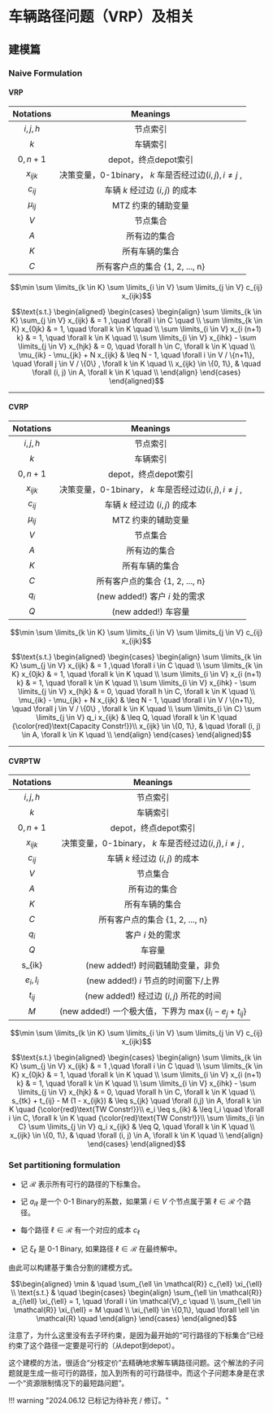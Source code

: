 # 车辆路径问题（VRP）及相关

## 建模篇 

### Naive Formulation 

#### VRP

| Notations  |                         Meanings                          |
| :--------: | :-------------------------------------------------------: |
| $i , j, h$ |                         节点索引                          |
|    $k$     |                         车辆索引                          |
| $0,n + 1$  |                   depot，终点depot索引                    |
| $x_{ijk}$  | 决策变量，0-1binary， $k$ 车是否经过边$(i,j), i \neq j$ , |
|  $c_{ij}$  |              车辆 $k$ 经过边 $(i,j)$ 的成本               |
| $\mu_{ij}$ |                    MTZ 约束的辅助变量                     |
|    $V$     |                         节点集合                          |
|    $A$     |                       所有边的集合                        |
|    $K$     |                      所有车辆的集合                       |
|    $C$     |             所有客户点的集合  {1, 2, ..., n}              |


$$\min \sum \limits_{k \in K} \sum \limits_{i \in V} \sum \limits_{j \in V} c_{ij} x_{ijk}$$

$$\text{s.t.} \begin{aligned}
\begin{cases}
\begin{align}
\sum \limits_{k \in K} \sum_{j \in V} x_{ijk}  & =  1 ,\quad \forall i \in C  \quad \\
\sum \limits_{k \in K} x_{0jk}  & = 1, \quad \forall k \in K \quad \\
\sum \limits_{i \in V} x_{i (n+1) k}  & = 1, \quad \forall k \in K \quad \\
\sum \limits_{i \in V} x_{ihk} - \sum \limits_{j \in V} x_{hjk} &  = 0, \quad \forall h \in C, \forall k \in K \quad \\
\mu_{ik} - \mu_{jk} + N x_{ijk} &  \leq N - 1, \quad \forall i \in V / \{n+1\}, \quad \forall j \in V / \{0\} , \forall k \in K \quad \\
x_{ijk} \in \{0, 1\}, &  \quad \forall (i, j) \in A, \forall k \in K \quad \\
\end{align}
\end{cases}
\end{aligned}$$

---

#### CVRP 

| Notations  |                         Meanings                          |
| :--------: | :-------------------------------------------------------: |
| $i , j, h$ |                         节点索引                          |
|    $k$     |                         车辆索引                          |
| $0,n + 1$  |                   depot，终点depot索引                    |
| $x_{ijk}$  | 决策变量，0-1binary， $k$ 车是否经过边$(i,j), i \neq j$ , |
|  $c_{ij}$  |              车辆 $k$ 经过边 $(i,j)$ 的成本               |
| $\mu_{ij}$ |                    MTZ 约束的辅助变量                     |
|    $V$     |                         节点集合                          |
|    $A$     |                       所有边的集合                        |
|    $K$     |                      所有车辆的集合                       |
|    $C$     |             所有客户点的集合  {1, 2, ..., n}              |
|   $q_i$    |              (new added!) 客户 $i$ 处的需求               |
|    $Q$     |                  (new added!)     车容量                  |

$$\min \sum \limits_{k \in K} \sum \limits_{i \in V} \sum \limits_{j \in V} c_{ij} x_{ijk}$$

$$\text{s.t.} \begin{aligned}
\begin{cases}
\begin{align}
\sum \limits_{k \in K} \sum_{j \in V} x_{ijk}  & =  1 ,\quad \forall i \in C  \quad \\
\sum \limits_{k \in K} x_{0jk}  & = 1, \quad \forall k \in K \quad \\
\sum \limits_{i \in V} x_{i (n+1) k}  & = 1, \quad \forall k \in K \quad \\
\sum \limits_{i \in V} x_{ihk} - \sum \limits_{j \in V} x_{hjk} &  = 0, \quad \forall h \in C, \forall k \in K \quad \\
\mu_{ik} - \mu_{jk} + N x_{ijk} &  \leq N - 1, \quad \forall i \in V / \{n+1\}, \quad \forall j \in V / \{0\} , \forall k \in K \quad \\
\sum \limits_{i \in C} \sum \limits_{j \in V} q_i x_{ijk} & \leq Q, \quad \forall k \in K \quad {\color{red}\text{Capacity Constr!}}\\
x_{ijk} \in \{0, 1\}, &  \quad \forall (i, j) \in A, \forall k \in K \quad \\
\end{align}
\end{cases}
\end{aligned}$$

---

#### CVRPTW

| Notations  |                            Meanings                            |
| :--------: | :------------------------------------------------------------: |
| $i , j, h$ |                            节点索引                            |
|    $k$     |                            车辆索引                            |
| $0,n + 1$  |                      depot，终点depot索引                      |
| $x_{ijk}$  |   决策变量，0-1binary， $k$ 车是否经过边$(i,j), i \neq j$ ,    |
|  $c_{ij}$  |                 车辆 $k$ 经过边 $(i,j)$ 的成本                 |
|    $V$     |                            节点集合                            |
|    $A$     |                          所有边的集合                          |
|    $K$     |                         所有车辆的集合                         |
|    $C$     |                所有客户点的集合  {1, 2, ..., n}                |
|   $q_i$    |                       客户 $i$ 处的需求                        |
|    $Q$     |                             车容量                             |
|   s_{ik}   |               (new added!)  时间戳辅助变量，非负               |
| $e_i, l_i$ |            (new added!)    $i$ 节点的时间窗下/上界             |
|  $t_{ij}$  |           (new added!)    经过边 $(i,j)$ 所花的时间            |
|    $M$     | (new added!) 一个极大值，下界为 $\max \{ l_i - e_j + t_{ij}\}$ |

$$\min \sum \limits_{k \in K} \sum \limits_{i \in V} \sum \limits_{j \in V} c_{ij} x_{ijk}$$

$$\text{s.t.} \begin{aligned}
\begin{cases}
\begin{align}
\sum \limits_{k \in K} \sum_{j \in V} x_{ijk}  & =  1 ,\quad \forall i \in C  \quad \\
\sum \limits_{k \in K} x_{0jk}  & = 1, \quad \forall k \in K \quad \\
\sum \limits_{i \in V} x_{i (n+1) k}  & = 1, \quad \forall k \in K \quad \\
\sum \limits_{i \in V} x_{ihk} - \sum \limits_{j \in V} x_{hjk} &  = 0, \quad \forall h \in C, \forall k \in K \quad \\
s_{tk} + t_{ij} - M (1 - x_{ijk}) & \leq s_{jk} \quad \forall (i,j) \in A, \forall k \in K \quad  {\color{red}\text{TW Constr!}}\\
e_i \leq s_{ik} & \leq l_i \quad \forall i \in C, \forall k \in K \quad  {\color{red}\text{TW Constr!}}\\
\sum \limits_{i \in C} \sum \limits_{j \in V} q_i x_{ijk} & \leq Q, \quad \forall k \in K \quad \\
x_{ijk} \in \{0, 1\}, &  \quad \forall (i, j) \in A, \forall k \in K \quad \\
\end{align}
\end{cases}
\end{aligned}$$


### Set partitioning formulation

- 记  $\mathcal{R}$ 表示所有可行的路径的下标集合。

- 记 $a_{i \ell}$ 是一个 0-1 Binary的系数，如果第 $i \in V$ 个节点属于第 $\ell \in  \mathcal{R}$ 个路径。

- 每个路径 $\ell \in  \mathcal{R}$ 有一个对应的成本 $c_{\ell}$

- 记 $\xi_{\ell}$ 是 0-1 Binary, 如果路径 $\ell \in \mathcal{R}$ 在最终解中。

由此可以构建基于集合分割的建模方式。


$$\begin{aligned}
\min & \quad \sum_{\ell \in \mathcal{R}} c_{\ell} \xi_{\ell} \\
\text{s.t.} & \quad 
\begin{cases}
\begin{align}
\sum_{\ell \in \mathcal{R}} a_{i\ell} \xi_{\ell} = 1, \quad \forall i \in \mathcal{V}_c \quad \\
\sum_{\ell \in \mathcal{R}} \xi_{\ell} = M \quad \\
\xi_{\ell} \in \{0,1\}, \quad \forall \ell \in \mathcal{R} \quad
\end{align}
\end{cases}
\end{aligned}$$

注意了，为什么这里没有去子环约束，是因为最开始的“可行路径的下标集合”已经约束了这个路径一定要是可行的（从depot到depot）。

这个建模的方法，很适合“分枝定价”去精确地求解车辆路径问题。这个解法的子问题就是生成一些可行的路径，加入到所有的可行路径中。而这个子问题本身是在求一个“资源限制情况下的最短路问题”。


!!! warning "2024.06.12 已标记为待补充 / 修订。"

